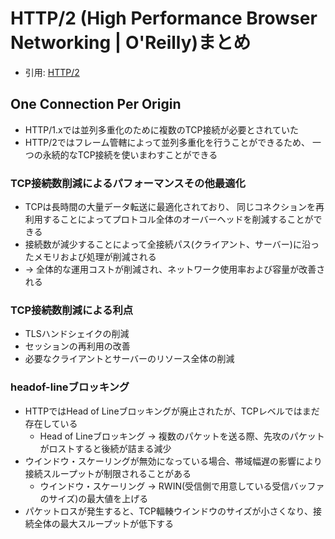 # HTTP/2 (High Performance Browser Networking | O'Reilly)まとめ
- 引用: [HTTP/2](https://hpbn.co/http2/)

## One Connection Per Origin
- HTTP/1.xでは並列多重化のために複数のTCP接続が必要とされていた
- HTTP/2ではフレーム管轄によって並列多重化を行うことができるため、
  一つの永続的なTCP接続を使いまわすことができる

### TCP接続数削減によるパフォーマンスその他最適化
  - TCPは長時間の大量データ転送に最適化されており、
    同じコネクションを再利用することによってプロトコル全体のオーバーヘッドを削減することができる
  - 接続数が減少することによって全接続パス(クライアント、サーバー)に沿ったメモリおよび処理が削減される
  - -> 全体的な運用コストが削減され、ネットワーク使用率および容量が改善される

### TCP接続数削減による利点
- TLSハンドシェイクの削減
- セッションの再利用の改善
- 必要なクライアントとサーバーのリソース全体の削減

### headof-lineブロッキング
- HTTPではHead of Lineブロッキングが廃止されたが、TCPレベルではまだ存在している
  - Head of Lineブロッキング -> 複数のパケットを送る際、先攻のパケットがロストすると後続が詰まる減少
- ウインドウ・スケーリングが無効になっている場合、帯域幅遅の影響により接続スループットが制限されることがある
  - ウインドウ・スケーリング -> RWIN(受信側で用意している受信バッファのサイズ)の最大値を上げる
- パケットロスが発生すると、TCP輻輳ウインドウのサイズが小さくなり、接続全体の最大スループットが低下する
